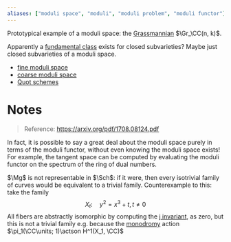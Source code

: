 ```yaml
---
aliases: ["moduli space", "moduli", "moduli problem", "moduli functor"]
---
```


Prototypical example of a moduli space: the [Grassmannian](Grassmannian.md)  $\Gr_\CC(n, k)$.

Apparently a [fundamental class](fundamental%20class) exists for closed subvarieties? Maybe just closed subvarieties of a moduli space.

- [fine moduli space](fine%20moduli%20space)
- [coarse moduli space](coarse%20moduli%20space)
- [Quot schemes](Quot%20schemes)

# Notes

> Reference: https://arxiv.org/pdf/1708.08124.pdf

In fact, it is possible to say a great deal about the moduli space purely in terms of the moduli functor, without even knowing the moduli space exists! For example, the tangent space can be computed by evaluating the moduli functor on the spectrum of the ring of dual numbers.

$\Mg$ is not representable in $\Sch$: if it were, then every isotrivial family of curves would be equivalent to a trivial family.
Counterexample to this: take the family
$$
X_t: \quad y^{2}=x^{3}+t, t \neq 0
$$
All fibers are abstractly isomorphic by computing the [j invariant](j%20invariant), as zero, but this is not a trivial family e.g. because the [monodromy](monodromy) action $\pi_1(\CC\units; 1)\actson H^1(X_1, \CC)$